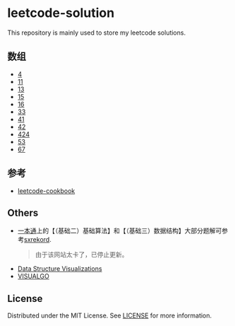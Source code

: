 # leetcode-solution
This repository is mainly used to store my leetcode solutions.

## 数组
- [4](https://sxrekord.com/a_solut_of_lc4/)
- [11](leetcode-solution/11.md)
- [13](leetcode-solution/13.md)
- [15](leetcode-solution/15.md)
- [16](leetcode-solution/16.md)
- [33](leetcode-solution/33.md)
- [41](leetcode-solution/41.md)
- [42](leetcode-solution/42.md)
- [424](leetcode-solution/424.md)
- [53](leetcode-solution/53.md)
- [67](leetcode-solution/67.md)

## 参考
- [leetcode-cookbook](https://leetcode.cn/leetbook/read/leetcode-cookbook/5is6a6/)

## Others
- [一本通](http://ybt.ssoier.cn:8088/)上的【（基础二）基础算法】和【（基础三）数据结构】大部分题解可参考[sxrekord](https://www.cnblogs.com/sxrekord/).
    > 由于该网站太卡了，已停止更新。
- [Data Structure Visualizations](https://www.cs.usfca.edu/~galles/visualization/Algorithms.html)
- [VISUALGO](https://visualgo.net/zh)

## License
Distributed under the MIT License. See [LICENSE](LICENSE) for more information.